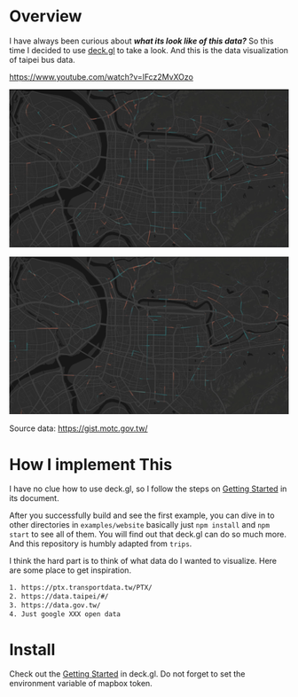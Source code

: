 # Overview
I have always been curious about ***what its look like of this data?*** So this time I decided to use [deck.gl](https://deck.gl/#/) to take a look. And this is the data visualization of taipei bus data.

<https://www.youtube.com/watch?v=lFcz2MvXOzo>

![image](img/screenshot-1.png)

![image](img/screenshot-2.png)

Source data: <https://gist.motc.gov.tw/>

# How I implement This
I have no clue how to use deck.gl, so I follow the steps on [Getting Started](https://deck.gl/#/documentation/getting-started/installation) in its document.  

After you successfully build and see the first example, you can dive in to other directories in `examples/website` basically just `npm install` and `npm start` to see all of them. You will find out that deck.gl can do so much more. And this repository is humbly adapted from `trips`.  

I think the hard part is to think of what data do I wanted to visualize. Here are some place to get inspiration.  
	
	1. https://ptx.transportdata.tw/PTX/
	2. https://data.taipei/#/
	3. https://data.gov.tw/
	4. Just google XXX open data

# Install
Check out the [Getting Started](https://deck.gl/#/documentation/getting-started/installation) in deck.gl. Do not forget to set the environment variable of mapbox token.

